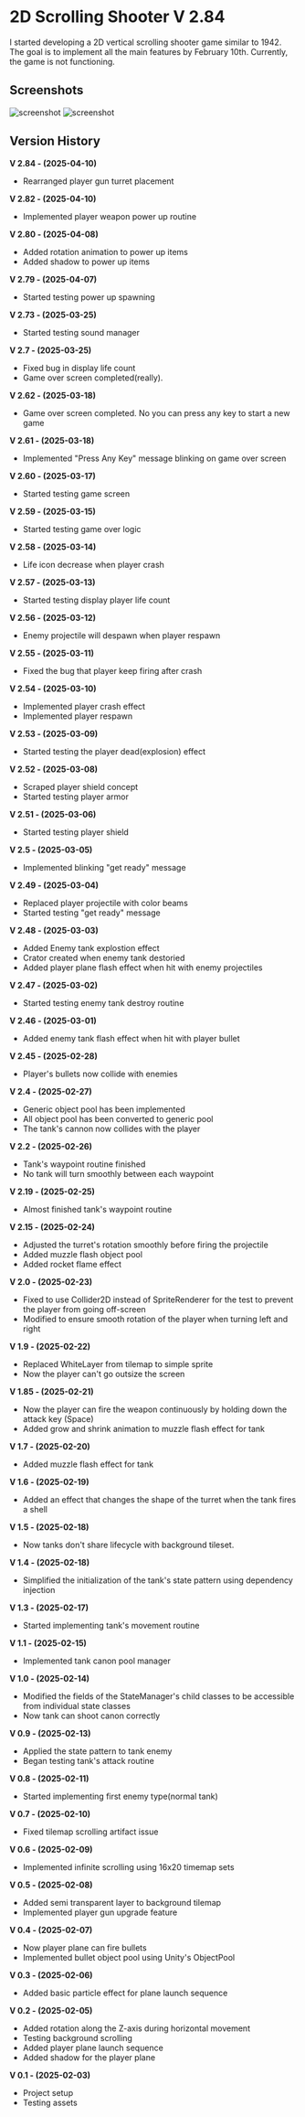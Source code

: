# 2D Scrolling Shooter V 2.84

I started developing a 2D vertical scrolling shooter game similar to 1942. The goal is to implement all the main features by February 10th. Currently, the game is not functioning.

## Screenshots

![screenshot](Assets/Screenshot/screenshot-V2.5-01.png)
![screenshot](Assets/Screenshot/screenshot-V2.5-02.png)

## Version History
**V 2.84 - (2025-04-10)**
- Rearranged player gun turret placement

**V 2.82 - (2025-04-10)**
- Implemented player weapon power up routine

**V 2.80 - (2025-04-08)**
- Added rotation animation to power up items
- Added shadow to power up items

**V 2.79 - (2025-04-07)**
- Started testing power up spawning

**V 2.73 - (2025-03-25)**
- Started testing sound manager

**V 2.7 - (2025-03-25)**
- Fixed bug in display life count
- Game over screen completed(really). 

**V 2.62 - (2025-03-18)**
- Game over screen completed. No you can press any key to start a new game

**V 2.61 - (2025-03-18)**
- Implemented "Press Any Key" message blinking on game over screen

**V 2.60 - (2025-03-17)**
- Started testing game screen

**V 2.59 - (2025-03-15)**
- Started testing game over logic

**V 2.58 - (2025-03-14)**
- Life icon decrease when player crash

**V 2.57 - (2025-03-13)**
- Started testing display player life count

**V 2.56 - (2025-03-12)**
- Enemy projectile will despawn when player respawn

**V 2.55 - (2025-03-11)**
- Fixed the bug that player keep firing after crash

**V 2.54 - (2025-03-10)**
- Implemented player crash effect
- Implemented player respawn

**V 2.53 - (2025-03-09)**
- Started testing the player dead(explosion) effect

**V 2.52 - (2025-03-08)**
- Scraped player shield concept
- Started testing player armor

**V 2.51 - (2025-03-06)**
- Started testing player shield

**V 2.5 - (2025-03-05)**
- Implemented blinking "get ready" message

**V 2.49 - (2025-03-04)**
- Replaced player projectile with color beams
- Started testing "get ready" message

**V 2.48 - (2025-03-03)**
- Added Enemy tank explostion effect
- Crator created when enemy tank destoried
- Added player plane flash effect when hit with enemy projectiles

**V 2.47 - (2025-03-02)**
- Started testing enemy tank destroy routine

**V 2.46 - (2025-03-01)**
- Added enemy tank flash effect when hit with player bullet

**V 2.45 - (2025-02-28)**
- Player's bullets now collide with enemies

**V 2.4 - (2025-02-27)**
- Generic object pool has been implemented
- All object pool has been converted to generic pool
- The tank's cannon now collides with the player

**V 2.2 - (2025-02-26)**
- Tank's waypoint routine finished
- No tank will turn smoothly between each waypoint

**V 2.19 - (2025-02-25)**
- Almost finished tank's waypoint routine

**V 2.15 - (2025-02-24)**
- Adjusted the turret's rotation smoothly before firing the projectile
- Added muzzle flash object pool
- Added rocket flame effect

**V 2.0 - (2025-02-23)**
- Fixed to use Collider2D instead of SpriteRenderer for the test to prevent the player from going off-screen
- Modified to ensure smooth rotation of the player when turning left and right

**V 1.9 - (2025-02-22)**
- Replaced WhiteLayer from tilemap to simple sprite
- Now the player can't go outsize the screen

**V 1.85 - (2025-02-21)**
- Now the player can fire the weapon continuously by holding down the attack key (Space)
- Added grow and shrink animation to muzzle flash effect for tank

**V 1.7 - (2025-02-20)**
- Added muzzle flash effect for tank

**V 1.6 - (2025-02-19)**
- Added an effect that changes the shape of the turret when the tank fires a shell

**V 1.5 - (2025-02-18)**
- Now tanks don't share lifecycle with background tileset.

**V 1.4 - (2025-02-18)**
- Simplified the initialization of the tank's state pattern using dependency injection

**V 1.3 - (2025-02-17)**
- Started implementing tank's movement routine

**V 1.1 - (2025-02-15)**
- Implemented tank canon pool manager

**V 1.0 - (2025-02-14)**
- Modified the fields of the StateManager's child classes to be accessible from individual state classes
- Now tank can shoot canon correctly

**V 0.9 - (2025-02-13)**
- Applied the state pattern to tank enemy
- Began testing tank's attack routine

**V 0.8 - (2025-02-11)**
- Started implementing first enemy type(normal tank)

**V 0.7 - (2025-02-10)**
- Fixed tilemap scrolling artifact issue

**V 0.6 - (2025-02-09)**
- Implemented infinite scrolling using 16x20 timemap sets

**V 0.5 - (2025-02-08)**
- Added semi transparent layer to background tilemap
- Implemented player gun upgrade feature

**V 0.4 - (2025-02-07)**
- Now player plane can fire bullets
- Implemented bullet object pool using Unity's ObjectPool

**V 0.3 - (2025-02-06)**
- Added basic particle effect for plane launch sequence

**V 0.2 - (2025-02-05)**
- Added rotation along the Z-axis during horizontal movement
- Testing background scrolling
- Added player plane launch sequence
- Added shadow for the player plane

**V 0.1 - (2025-02-03)**
- Project setup
- Testing assets
